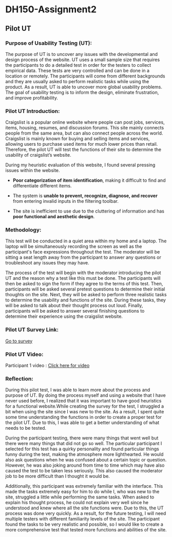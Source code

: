 # DH150-Assignment2

## Pilot UT


### Purpose of Usability Testing (UT):

 The purpose of UT is to uncover any issues with the developmental and design process of the website. UT uses a small sample size that requires the participants to do a detailed test in order for the testers to collect empirical data. These tests are very controlled and can be done in a location or remotely. The participants will come from different backgrounds and they are usually asked to perform realistic tasks while using the product. As a result, UT is able to uncover more global usability problems. The goal of usability testing is to inform the design, eliminate frustration, and improve profitability. 



### Pilot UT Introduction:

 Craigslist is a popular online website where people can post jobs, services, items, housing, resumes, and discussion forums. This site mainly connects people from the same area, but can also connect people across the world. Craigslist is mainly known for buying and selling items and services, allowing users to purchase used items for much lower prices than retail. Therefore, the pilot UT will test the functions of their site to determine the usability of craigslist’s website. 

 During my heuristic evaluation of this website, I found several pressing issues within the website. 

  - **Poor categorization of item identification**, making it difficult to find and differentiate different items. 

  - The system is **unable to prevent, recognize, diagnose, and recover** from entering invalid inputs in the filtering toolbar. 

  - The site is inefficient to use due to the cluttering of information and has **poor functional and aesthetic design**.



### Methodology:

 This test will be conducted in a quiet area within my home and a laptop. The laptop will be simultaneously recording the screen as well as the participant's face expressions throughout the test. The moderator will be sitting a seat length away from the participant to answer any questions or troubleshoot any issues they may have.

 The process of the test will begin with the moderator introducing the pilot UT and the reason why a test like this must be done. The participants will then be asked to sign the form if they agree to the terms of this test. Then, participants will be asked several pretest questions to determine their initial thoughts on the site. Next, they will be asked to perform three realistic tasks to determine the usability and functions of the site. During these tasks, they will be asked to talk about their thought process out loud. Finally, participants will be asked to answer several finishing questions to determine their experience using the craigslist website. 



### Pilot UT Survey Link: 

 [Go to survey](https://docs.google.com/forms/d/e/1FAIpQLScRfKlcPlvp7dVlj-Cl7XbQWYWSSZ-hlLlsqHXkq_ZIwYE3Bg/viewform?usp=sf_link)



### Pilot UT Video:

 Participant 1 video : [Click here for video](https://drive.google.com/file/d/15rpdQdHvqSRDGOvJw6Yet5A1w3bo7RR6/view?usp=sharing)



### Reflection:

 During this pilot test, I was able to learn more about the process and purpose of UT. By doing the process myself and using a website that I have never used before, I realized that it was important to have good heuristics for a functional website.While creating the survey for the test, I struggled a bit when using the site since I was new to the site. As a result, I spent quite some time understanding the functions in order to create a proper test for the pilot UT. Due to this, I was able to get a better understanding of what needs to be tested. 

 During the participant testing, there were many things that went well but there were many things that did not go so well. The particular participant I selected for this test has a quirky personality and found particular things funny during the test, making the atmosphere more lighthearted. He would also ask questions when he was confused about a certain topic or question. However, he was also joking around from time to time which may have also caused the test to be taken less seriously. This also caused the moderator job to be more difficult than I thought it would be. 

 Additionally, this participant was extremely familiar with the interface. This made the tasks extremely easy for him to do while I, who was new to the site, struggled a little while performing the same tasks. When asked to explain his thought process, he could not explain very well since he understood and knew where all the site functions were. Due to this, the UT process was done very quickly. As a result, for the future testing, I will need multiple testers with different familiarity levels of the site. The participant found the tasks to be very realistic and possible, so I would like to create a more comprehensive test that tested more functions and abilities of the site.
